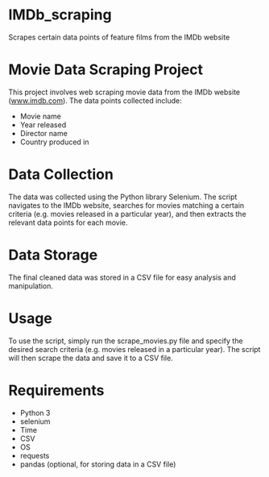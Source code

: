 # IMDb_scraping
Scrapes certain data points of feature films from the IMDb website 

# Movie Data Scraping Project
This project involves web scraping movie data from the IMDb website (www.imdb.com). The data points collected include:
* Movie name
* Year released
* Director name
* Country produced in

# Data Collection
The data was collected using the Python library Selenium. The script navigates to the IMDb website, searches for movies matching a certain criteria (e.g. movies released in a particular year), and then extracts the relevant data points for each movie.

# Data Storage
The final cleaned data was stored in a CSV file for easy analysis and manipulation.

# Usage
To use the script, simply run the scrape_movies.py file and specify the desired search criteria (e.g. movies released in a particular year). The script will then scrape the data and save it to a CSV file.

# Requirements
* Python 3
* selenium
* Time
* CSV
* OS
* requests
* pandas (optional, for storing data in a CSV file)
